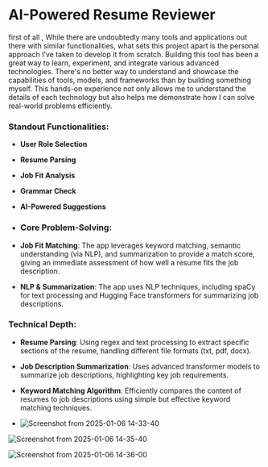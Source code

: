 # AI-Powered Resume Reviewer

first of all , While there are undoubtedly many tools and applications out there with similar functionalities, what sets this project apart is the personal approach I’ve taken to develop it from scratch. Building this tool has been a great way to learn, experiment, and integrate various advanced technologies. There's no better way to understand and showcase the capabilities of tools, models, and frameworks than by building something myself. This hands-on experience not only allows me to understand the details of each technology but also helps me demonstrate how I can solve real-world problems efficiently.


### Standout Functionalities:
- **User Role Selection**
- **Resume Parsing**
- **Job Fit Analysis**
- **Grammar Check**
- **AI-Powered Suggestions**

- ### Core Problem-Solving:
- **Job Fit Matching**: The app leverages keyword matching, semantic understanding (via NLP), and summarization to provide a match score, giving an immediate assessment of how well a resume fits the job description.
- **NLP & Summarization**: The app uses NLP techniques, including spaCy for text processing and Hugging Face transformers for summarizing job descriptions.

### Technical Depth:
- **Resume Parsing**: Using regex and text processing to extract specific sections of the resume, handling different file formats (txt, pdf, docx).
- **Job Description Summarization**: Uses advanced transformer models to summarize job descriptions, highlighting key job requirements.
- **Keyword Matching Algorithm**: Efficiently compares the content of resumes to job descriptions using simple but effective keyword matching techniques.

- ![Screenshot from 2025-01-06 14-33-40](https://github.com/user-attachments/assets/9661f7ff-1f57-4da3-9b46-cc58b3782cf1)

![Screenshot from 2025-01-06 14-35-40](https://github.com/user-attachments/assets/39537f93-be35-44c4-a5c3-023f4314873c)

![Screenshot from 2025-01-06 14-36-00](https://github.com/user-attachments/assets/a9b97f0f-3a03-4ee6-b501-1a7444a96a44)


